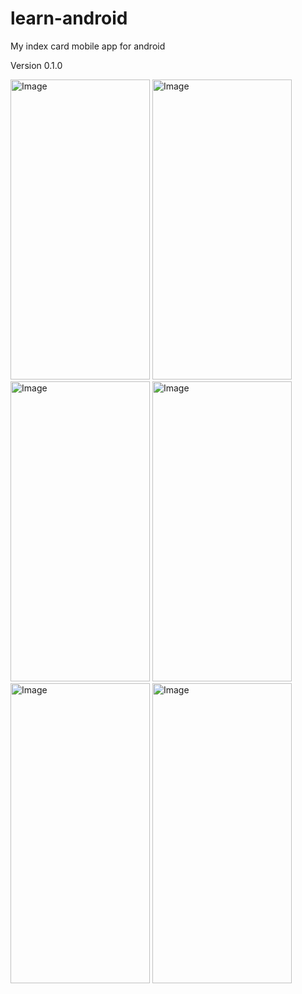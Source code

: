 # learn-android
My index card mobile app for android

Version 0.1.0

<img src="https://github.com/vketteni/learn-android/assets/69036040/0a1295ee-bf6f-4905-8cda-be8d419722c6" alt="Image" width="223" height="480">
<img src="https://github.com/vketteni/learn-android/assets/69036040/3e93e00e-4d08-4038-83a2-40f47576ce42" alt="Image" width="223" height="480">
<img src="https://github.com/vketteni/learn-android/assets/69036040/3e25eed7-16e2-4afc-b690-bbdcdaad6c38" alt="Image" width="223" height="480">
<img src="https://github.com/vketteni/learn-android/assets/69036040/9b610838-dd87-4849-9cea-821eb7362eb3" alt="Image" width="223" height="480">
<img src="https://github.com/vketteni/learn-android/assets/69036040/7dff462f-a98e-42b6-8596-89950f0ef3e0" alt="Image" width="223" height="480">
<img src="https://github.com/vketteni/learn-android/assets/69036040/2a4566c2-fbe4-4d4a-b14f-ef6a0ca52a73" alt="Image" width="223" height="480">

